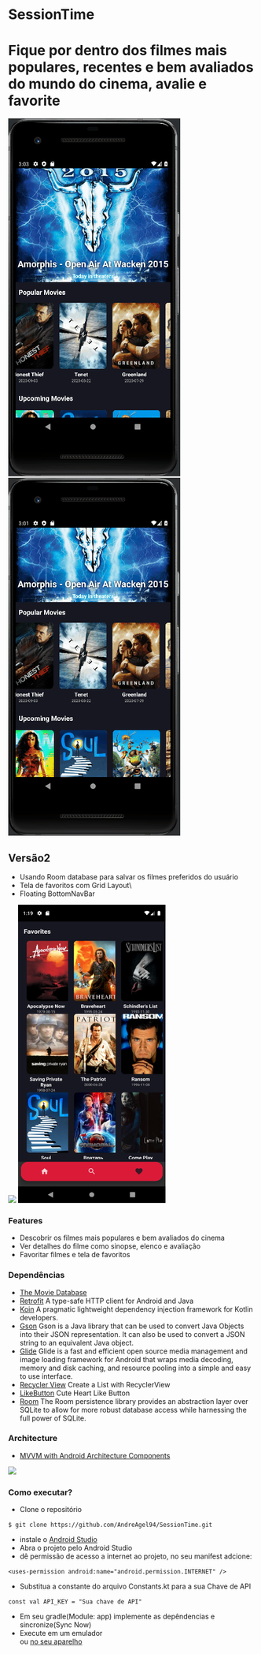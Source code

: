 # SessionTime

# Fique por dentro dos filmes mais populares, recentes e bem avaliados do mundo do cinema, avalie e favorite  

<p float="left">
  <img src="https://github.com/AndreAgel94/SessionTime/blob/dev/app/src/main/res/drawable/c.gif"/>
  <img src="https://github.com/AndreAgel94/SessionTime/blob/dev/app/src/main/res/drawable/b.gif"/> 
</p>

## Versão2
* Usando Room database para salvar os filmes preferidos do usuário
* Tela de favoritos com Grid Layout\
* Floating BottomNavBar

<p float="left">
  <img src="https://github.com/AndreAgel94/SessionTime/blob/dev/app/src/main/res/drawable/v2.gif"/>
  <img src="https://github.com/AndreAgel94/SessionTime/blob/dev/app/src/main/res/drawable/favoritescreen.png" width="300px" height="605px"/> 
</p>

### Features
* Descobrir os filmes mais populares e bem avaliados do cinema
* Ver detalhes do filme como sinopse, elenco e avaliação
* Favoritar filmes e tela de favoritos

### Dependências 
* [The Movie Database](https://developer.marvel.com/)
* [Retrofit](https://square.github.io/retrofit/)
A type-safe HTTP client for Android and Java
* [Koin](https://insert-koin.io/)
A pragmatic lightweight dependency injection framework for Kotlin developers.
* [Gson](https://github.com/google/gson)
Gson is a Java library that can be used to convert Java Objects into their JSON representation. 
It can also be used to convert a JSON string to an equivalent Java object.
* [Glide](https://github.com/bumptech/glide)
Glide is a fast and efficient open source media management and image loading framework for Android that wraps media decoding,
memory and disk caching, and resource pooling into a simple and easy to use interface.
* [Recycler View](https://developer.android.com/guide/topics/ui/layout/recyclerview)
Create a List with RecyclerView
* [LikeButton](https://github.com/jd-alexander/LikeButton)
Cute Heart Like Button 
* [Room](https://developer.android.com/jetpack/androidx/releases/room)
The Room persistence library provides an abstraction layer over SQLite to allow for more robust database access while harnessing the full power of SQLite.

### Architecture
  * [MVVM with Android Architecture Components](https://developer.android.com/jetpack/docs/guide#recommended-app-arch)    
  

<img src="https://user-images.githubusercontent.com/25203907/73149177-d0c80000-409e-11ea-8899-4d99f7afea95.png" width="500"/>


### Como executar?
* Clone o repositório <br />
```
$ git clone https://github.com/AndreAgel94/SessionTime.git
```
* instale o [Android Studio](https://developer.android.com/studio/?gclid=Cj0KCQjwqfz6BRD8ARIsAIXQCf1TDuk2Rpr7UFi3W57PvX4WS4dVyMI8QK0uaK-zYwq1T-TweWTCuvYaAhm8EALw_wcB&gclsrc=aw.ds)
* Abra o projeto pelo Android Studio
* dê permissão de acesso a internet ao projeto, no seu manifest adcione: <br />

```
<uses-permission android:name="android.permission.INTERNET" />
```

* Substitua a constante do arquivo Constants.kt para a sua Chave de API

```
const val API_KEY = "Sua chave de API"
```

* Em seu gradle(Module: app) implemente as depêndencias e sincronize(Sync Now)
* Execute em um emulador <br /> 
ou [no seu aparelho](https://developer.android.com/training/basics/firstapp/running-app?hl=pt-br)
